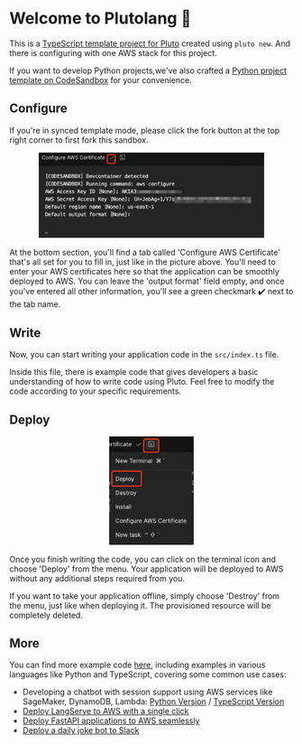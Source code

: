# Welcome to Plutolang 👏

This is a [TypeScript template project for Pluto](http://github.com/pluto-lang/pluto) created using `pluto new`. And there is configuring with one AWS stack for this project.

If you want to develop Python projects,we've also crafted a [Python project template on CodeSandbox](https://codesandbox.io/s/github/pluto-lang/codesandbox/tree/main/python) for your convenience.

## Configure

If you're in synced template mode, please click the fork button at the top right corner to first fork this sandbox.

<p align="center">
  <img src="https://github.com/pluto-lang/codesandbox/raw/main/assets/config-aws.png" alt="Configure AWS Certificate" width="400">
</p>

At the bottom section, you'll find a tab called 'Configure AWS Certificate' that's all set for you to fill in, just like in the picture above. You'll need to enter your AWS certificates here so that the application can be smoothly deployed to AWS. You can leave the 'output format' field empty, and once you've entered all other information, you'll see a green checkmark ✔️ next to the tab name.

## Write

Now, you can start writing your application code in the `src/index.ts` file.

Inside this file, there is example code that gives developers a basic understanding of how to write code using Pluto. Feel free to modify the code according to your specific requirements.

## Deploy

<p align="center">
  <img src="https://github.com/pluto-lang/codesandbox/raw/main/assets/deploy.png" alt="Pluto Deploy" width="150">
</p>

Once you finish writing the code, you can click on the terminal icon and choose 'Deploy' from the menu. Your application will be deployed to AWS without any additional steps required from you.

If you want to take your application offline, simply choose 'Destroy' from the menu, just like when deploying it. The provisioned resource will be completely deleted.

## More

You can find more example code [here](https://github.com/pluto-lang/pluto/tree/main/examples), including examples in various languages like Python and TypeScript, covering some common use cases:

- Developing a chatbot with session support using AWS services like SageMaker, DynamoDB, Lambda: [Python Version](https://github.com/pluto-lang/pluto/tree/main/examples/langchain-llama2-chatbot-sagemaker-python) / [TypeScript Version](https://github.com/pluto-lang/pluto/tree/main/examples/langchain-llama2-chatbot-sagemaker)
- [Deploy LangServe to AWS with a single click](https://github.com/pluto-lang/pluto/tree/main/examples/langserve-agent-with-history)
- [Deploy FastAPI applications to AWS seamlessly](https://github.com/pluto-lang/pluto/tree/main/examples/fastapi)
- [Deploy a daily joke bot to Slack](https://github.com/pluto-lang/pluto/tree/main/examples/daily-joke-slack)
